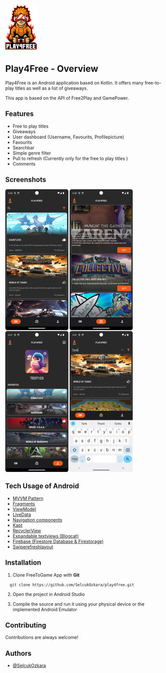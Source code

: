 <p float="left">
  <img src="/app/src/main/res/drawable/logo.png" width="100" />
</p> 

# Play4Free - Overview

Play4Free is an Android application based on Kotlin. It offers many free-to-play titles as well as a list of giveaways.

This app is based on the API of Free2Play and GamePower. 

## Features

- Free to play titles
- Giveaways
- User dashboard (Username, Favourits, Profilepicture)
- Favourits
- Searchbar
- Simple genre filter
- Pull to refresh (Currently only for the free to play titles )
- Comments

## Screenshots

<p float="left">
  <img src="/app/screenshots/screen1.png" width="200" />
  <img src="/app/screenshots/screen2.png" width="200" />
  <img src="/app/screenshots/screen3.png" width="200" />
  <img src="/app/screenshots/screen4.png" width="200" />
</p>

## Tech Usage of Android

- [MVVM Pattern](https://developer.android.com/topic/architecture)
- [Fragments](https://developer.android.com/guide/fragments)
- [ViewModel](https://developer.android.com/topic/libraries/architecture/viewmodel)
- [LiveData](https://developer.android.com/topic/libraries/architecture/livedata)
- [Navigation components](https://developer.android.com/guide/navigation/get-started)
- [Kapt](https://kotlinlang.org/docs/kapt.html)
- [RecyclerView](https://developer.android.com/reference/androidx/recyclerview/widget/RecyclerView)
- [Expandable textviews (Blogcat)](https://github.com/Blogcat/Android-ExpandableTextView)
- [Firebase (Firestore Database & Firestorage)](https://firebase.google.com)
- [Swiperefreshlayout](https://developer.android.com/develop/ui/views/touch-and-input/swipe/add-swipe-interface)


## Installation

1. Clone FreeToGame App with **Git**

```git
  git clone https://github.com/SelcukOzkara/play4free.git

```

2. Open the project in Android Studio

3. Compile the source and run it using your physical device or the implemented Android Emulator

## Contributing

Contributions are always welcome!


## Authors

- [@SelcukOzkara](https://github.com/SelcukOzkara)
